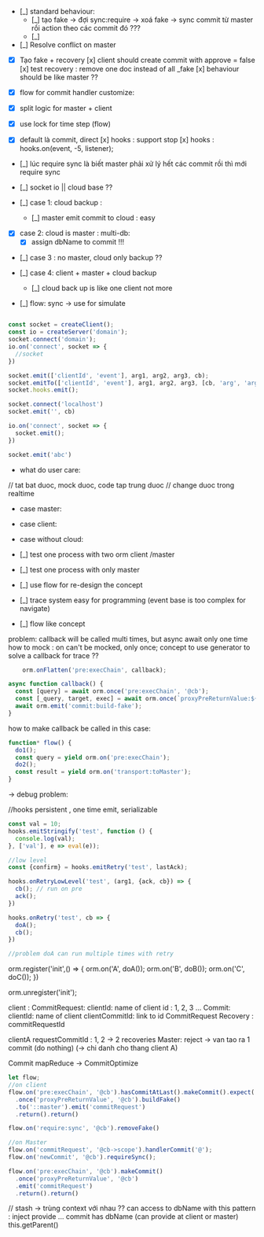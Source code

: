 * [_] standard behaviour:
    * [_] tạo fake -> đợi sync:require -> xoá fake -> sync commit từ master rồi action theo các commit đó ???
    * [_]
* [_] Resolve conflict on master
* [x] Tạo fake + recovery
  [x] client should create commit with approve = false
  [x] test recovery : remove one doc instead of all _fake
  [x] behaviour should be like master ??

* [x] flow for commit handler customize:
* [x] split logic for master + client
* [x] use lock for time step (flow)
* [x] default là commit, direct
  [x] hooks : support stop
  [x] hooks : hooks.on(event, -5, listener);

* [_] lúc require sync là biết master phải xử lý hết các commit rồi thì mới require sync 
* [_] socket io || cloud base ??

* [_] case 1: cloud backup :
    * [_] master emit commit to cloud : easy

* [x] case 2: cloud is master : multi-db:
    * [x] assign dbName to commit !!!

* [_] case 3 : no master, cloud only backup ??

* [_] case 4: client + master + cloud backup
    * [_] cloud back up is like one client not more

* [_] flow: sync -> use for simulate



```javascript

const socket = createClient();
const io = createServer('domain');
socket.connect('domain');
io.on('connect', socket => {
  //socket
})

socket.emit(['clientId', 'event'], arg1, arg2, arg3, cb);
socket.emitTo(['clientId', 'event'], arg1, arg2, arg3, [cb, 'arg', 'arg2', e => eval(e)]);
socket.hooks.emit();

socket.connect('localhost')
socket.emit('', cb)

io.on('connect', socket => {
  socket.emit();
})

socket.emit('abc')

```

* what do user care:

// tat bat duoc, mock duoc, code tap trung duoc // change duoc trong realtime

* case master:
* case client:
* case without cloud:

* [_] test one process with two orm client /master
* [_] test one process with only master

* [_] use flow for re-design the concept
* [_] trace system easy for programming (event base is too complex for navigate)
* [_] flow like concept

problem: callback will be called multi times, but async await only one time how to mock : on can't be mocked, only once;
concept to use generator to solve a callback for trace ??

```javascript
    orm.onFlatten('pre:execChain', callback);

async function callback() {
  const [query] = await orm.once('pre:execChain', '@cb');
  const [_query, target, exec] = await orm.once(`proxyPreReturnValue:${query.uuid}`, '@cb');
  await orm.emit('commit:build-fake');
}
```

how to make callback be called in this case:

```javascript
function* flow() {
  do1();
  const query = yield orm.on('pre:execChain');
  do2();
  const result = yield orm.on('transport:toMaster');
}

```

-> debug problem:

//hooks persistent , one time emit, serializable

```javascript
const val = 10;
hooks.emitStringify('test', function () {
  console.log(val);
}, ['val'], e => eval(e));
```

```javascript
//low level
const {confirm} = hooks.emitRetry('test', lastAck);

hooks.onRetryLowLevel('test', (arg1, {ack, cb}) => {
  cb(); // run on pre
  ack();
})

hooks.onRetry('test', cb => {
  doA();
  cb();
})

//problem doA can run multiple times with retry 
``` 

orm.register('init',() => { orm.on('A', doA()); orm.on('B', doB()); orm.on('C', doC()); })

orm.unregister('init');

client :
CommitRequest:
clientId: name of client id : 1, 2, 3 ... Commit:
clientId: name of client clientCommitId: link to id CommitRequest Recovery :
commitRequestId

clientA requestCommitId : 1, 2 -> 2 recoveries Master:
reject -> van tao ra 1 commit (do nothing) (-> chi danh cho thang client A)

Commit mapReduce -> CommitOptimize

```javascript
let flow;
//on client
flow.on('pre:execChain', '@cb').hasCommitAtLast().makeCommit().expect('')
  .once('proxyPreReturnValue', '@cb').buildFake()
  .to('::master').emit('commitRequest')
  .return().return()

flow.on('require:sync', '@cb').removeFake()

//on Master
flow.on('commitRequest', '@cb->scope').handlerCommit('@');
flow.on('newCommit', '@cb').requireSync();

flow.on('pre:execChain', '@cb').makeCommit()
  .once('proxyPreReturnValue', '@cb')
  .emit('commitRequest')
  .return().return()
```

// stash -> trùng context với nhau ?? can access to dbName with this pattern : inject provide ... commit has dbName (can
provide at client or master)
this.getParent()
